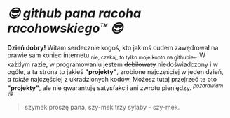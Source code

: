 # *😎 github pana racoha racohowskiego™ 😎*
**Dzień dobry!**
Witam serdecznie kogoś, kto jakimś cudem zawędrował na prawie sam koniec internetu <sub>nie, czekaj, to tylko moje konto na githubie-</sub>.
W każdym razie, w programowaniu jestem ~~debilowaty~~ niedoświadczony i w ogóle, a ta strona to jakieś **"projekty"**, zrobione najczęściej w jeden dzień, *a także* najczęściej z ukradzionych kodów.
Możesz tutaj przejrzeć te oto **"projekty"**, ale nie gwarantuję satysfakcji ani zwrotu pieniędzy. <sup>*pozdrawiam 😘*</sup>
>szymek proszę pana, szy-mek
>trzy sylaby - szy-mek.
